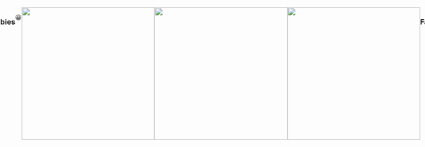 ```yaml
---
layout: page
title: About
permalink: /about/

---
```

<style>
    body{
        display: flex;
        justify-content: center; /* Center horizontally */
    }
    #me{
        transform: scaleX(-1);
        display: none;
    }
    
    @keyframes flyLinear {
            0% {
                transform: translate(0, 0) rotate(0deg);
            }
            50%
            {
                transform: rotate(45deg);
            }
            100% {
                transform: translate(400px, -400px);
            }
        }


    .flying {
        animation: flyLinear 2s ease-in-out forwards;
    }
    .images {
        width:300px;
        height:auto;
    }
</style>
{% include nav/home.html %}
<div></div>

### If you could have one super power... what would it be?
**I would personally like the ability to fly. While there are some disadvantages, the advantages outweigh in my humble opinion. You can check out some advantages and disadvantages [here](https://www.quora.com/What-would-be-the-advantages-and-disadvantages-of-everyone-in-the-world-having-the-ability-to-fly)**
<br>

<img id='me' src="{{site.baseurl}}//images/Subject.png" width="60px" height=auto>

<br>


<button onclick='fly()' id="fly">I also would like the ability to fly</button>

### Hobbies
    I enjoy swimming. I'm on the Del Norte Swim Team and I swim for a club team called Pacific Swim as well.


    In my free time I like to play video games.
    
<p>&#128512;</p>

<img class='images' src='https://github.com/user-attachments/assets/ca8a7a23-8bb7-4390-85ef-b7b493d71470'>

    I like to hang out with my friends

<img class='images' src='https://github.com/user-attachments/assets/0395f9f2-48ab-47bd-b785-c5f638384299'>

    I enjoy baking every now and then. I've made a few desserts and am planning on making many more in my free time.

<img class='images' src='https://github.com/user-attachments/assets/f82db223-fb56-4d20-951e-bcdd78c8be0b'>

### Family
    This is my family. I am the middle child of three children. I am 5.5 years younger than my older sister and 5.5 years older than my younger sister. My older sister just 
<p>&#128585;</p>

<img class='images' src='https://github.com/user-attachments/assets/c2c54cb7-b3ad-49fa-a45f-da19da544fae'>

<script>
    function fly()
    {
        const me = document.getElementById('me')
        me.style.display = "block"
        me.classList.add('flying')
        let myAudio = new Audio();
        myAudio.src = '{{site.baseurl}}/pew.mp3';
        setTimeout(() => {
            myAudio.play();
            if (myAudio.paused) {
                myAudio.play();
            }
        }, 1000);
    }
</script>


<script src="https://utteranc.es/client.js"
        repo="m8tth3/matthew_blog2025"
        issue-term="pathname"
        theme="github-light"
        crossorigin="anonymous"
        async>
</script>